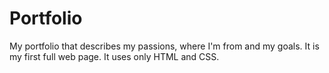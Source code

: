 # Portfolio

My portfolio that describes my passions, where I'm from and my goals.
It is my first full web page.
It uses only HTML and CSS.
